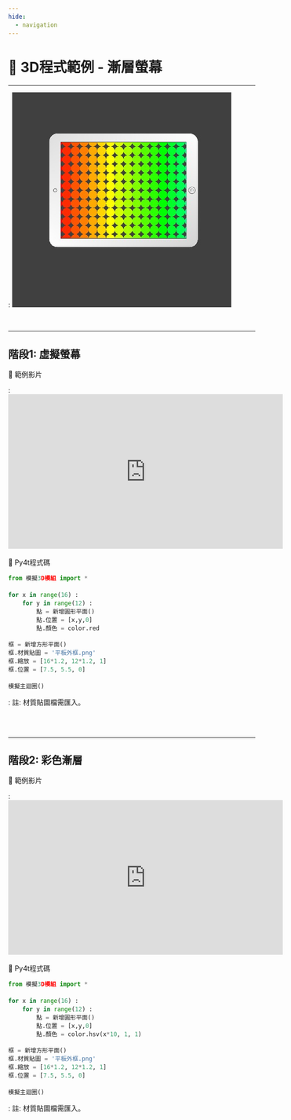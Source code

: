 ```yaml
---
hide:
  - navigation
---
```


# 🔰 3D程式範例 - 漸層螢幕

--------------

: ![彩色漸層](color_gradient.jpg)

<br/>

-------------------------------------

## 階段1: 虛擬螢幕

🎦 範例影片

: <iframe width="560" height="315" src="https://www.youtube.com/embed/3RNyfWZ9GTc?start=2&amp;end=512" frameborder="0" allow="accelerometer; autoplay; encrypted-media; gyroscope; picture-in-picture" allowfullscreen></iframe>

📄 Py4t程式碼

```python
from 模擬3D模組 import *

for x in range(16) :
    for y in range(12) :
        點 = 新增圓形平面()
        點.位置 = [x,y,0]
        點.顏色 = color.red

框 = 新增方形平面()
框.材質貼圖 = '平板外框.png'
框.縮放 = [16*1.2, 12*1.2, 1]
框.位置 = [7.5, 5.5, 0]

模擬主迴圈()
```

: 註: 材質貼圖檔需匯入。

<br/><br/>


-------------------------------------

## 階段2: 彩色漸層

🎦 範例影片

: <iframe width="560" height="315" src="https://www.youtube.com/embed/3RNyfWZ9GTc?start=517&amp;end=639" frameborder="0" allow="accelerometer; autoplay; encrypted-media; gyroscope; picture-in-picture" allowfullscreen></iframe>

📄 Py4t程式碼

```python
from 模擬3D模組 import *

for x in range(16) :
    for y in range(12) :
        點 = 新增圓形平面()
        點.位置 = [x,y,0]
        點.顏色 = color.hsv(x*10, 1, 1)
        
框 = 新增方形平面()
框.材質貼圖 = '平板外框.png'
框.縮放 = [16*1.2, 12*1.2, 1]
框.位置 = [7.5, 5.5, 0]

模擬主迴圈()
```

: 註: 材質貼圖檔需匯入。

